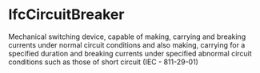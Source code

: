 IfcCircuitBreaker
=================
Mechanical switching device, capable of making, carrying and breaking currents
under normal circuit conditions and also making, carrying for a specified
duration and breaking currents under specified abnormal circuit conditions
such as those of short circuit (IEC - 811-29-01)


